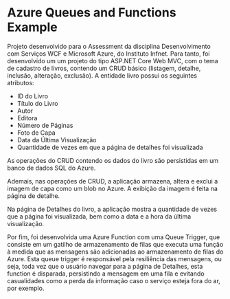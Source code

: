 # Azure Queues and Functions Example
Projeto desenvolvido para o Assessment da disciplina Desenvolvimento com Serviços WCF e Microsoft Azure, do Instituto Infnet.
Para tanto, foi desenvolvido um um projeto do tipo ASP.NET Core Web MVC, com o tema de cadastro de livros, contendo um CRUD básico (listagem, detalhe, inclusão, alteração, exclusão). A entidade livro possui os seguintes atributos:

- ID do Livro
- Título do Livro
- Autor
- Editora
- Número de Páginas
- Foto de Capa
- Data da Última Visualização
- Quantidade de vezes em que a página de detalhes foi visualizada

As operações do CRUD contendo os dados do livro são persistidas em um banco de dados SQL do Azure.

Ademais, nas operações de CRUD, a aplicação armazena, altera e exclui a imagem de capa como um blob no Azure. A exibição da imagem é feita na página de detalhe.

Na página de Detalhes do livro, a aplicação mostra a quantidade de vezes que a página foi visualizada, bem como a data e a hora da última visualização.

Por fim, foi desenvolvida uma Azure Function com uma Queue Trigger, que consiste em um gatilho de armazenamento de filas que executa uma função à medida que as mensagens são adicionadas ao armazenamento de filas do Azure. Esta queue trigger é responsável pela resiliência das mensagens, ou seja, toda vez que o usuário navegar para a página de Detalhes, esta function é disparada, persistindo a mensagem em uma fila e evitando casualidades como a perda da informação caso o serviço esteja fora do ar, por exemplo.
